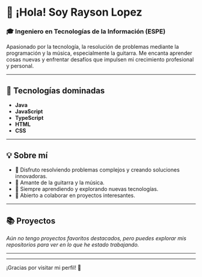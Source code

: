 # 👋 ¡Hola! Soy Rayson Lopez

### 🎓 Ingeniero en Tecnologías de la Información (ESPE)

Apasionado por la tecnología, la resolución de problemas mediante la programación y la música, especialmente la guitarra. Me encanta aprender cosas nuevas y enfrentar desafíos que impulsen mi crecimiento profesional y personal.

---

## 🚀 Tecnologías dominadas

- **Java**
- **JavaScript**
- **TypeScript**
- **HTML**
- **CSS**

---

## 💡 Sobre mí

- 🧩 Disfruto resolviendo problemas complejos y creando soluciones innovadoras.
- 🎸 Amante de la guitarra y la música.
- 🌱 Siempre aprendiendo y explorando nuevas tecnologías.
- 🤝 Abierto a colaborar en proyectos interesantes.

---

## 📚 Proyectos

*Aún no tengo proyectos favoritos destacados, pero puedes explorar mis repositorios para ver en lo que he estado trabajando.*

---

<!-- Puedes agregar tus redes sociales o portafolio aquí en el futuro -->

---

¡Gracias por visitar mi perfil! 🚀
